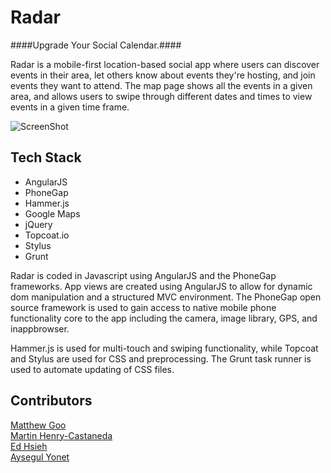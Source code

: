 # Radar #
####Upgrade Your Social Calendar.####

Radar is a mobile-first location-based social app where users can discover events in their area, let others know about events they're hosting, and join events they want to attend. The map page shows all the events in a given area, and allows users to swipe through different dates and times to view events in a given time frame.



![ScreenShot](http://farm8.staticflickr.com/7375/10426054384_a9839c6cc7_o.png)

## Tech Stack ##
* AngularJS
* PhoneGap
* Hammer.js
* Google Maps
* jQuery
* Topcoat.io
* Stylus
* Grunt

Radar is coded in Javascript using AngularJS and the PhoneGap frameworks. App views are created using AngularJS to allow for dynamic dom manipulation and a structured MVC environment. The PhoneGap open source framework is used to gain access to native mobile phone functionality core to the app including the camera, image library, GPS, and inappbrowser. 

Hammer.js is used for multi-touch and swiping functionality, while Topcoat and Stylus are used for CSS and preprocessing. The Grunt task runner is used to automate updating of CSS files.

## Contributors ##
<a href="https://github.com/moog16">Matthew Goo</a><br>
<a href="https://github.com/emailnitram">Martin Henry-Castaneda</a><br>
<a href="https://github.com/eddyfh">Ed Hsieh</a><br>
<a href="https://github.com/Yonet">Aysegul Yonet</a>
